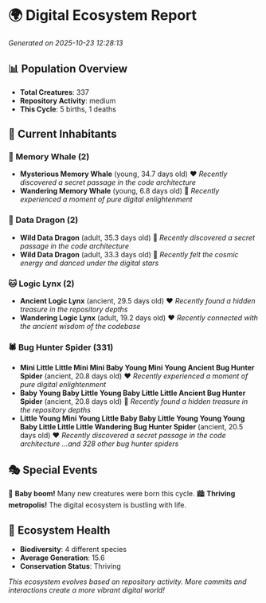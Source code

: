 # 🌍 Digital Ecosystem Report
*Generated on 2025-10-23 12:28:13*

## 📊 Population Overview
- **Total Creatures**: 337
- **Repository Activity**: medium
- **This Cycle**: 5 births, 1 deaths

## 👥 Current Inhabitants

### 🐋 Memory Whale (2)
- **Mysterious Memory Whale** (young, 34.7 days old) ❤️
  *Recently discovered a secret passage in the code architecture*
- **Wandering Memory Whale** (young, 6.8 days old) 💚
  *Recently experienced a moment of pure digital enlightenment*

### 🐉 Data Dragon (2)
- **Wild Data Dragon** (adult, 35.3 days old) 💛
  *Recently discovered a secret passage in the code architecture*
- **Wild Data Dragon** (adult, 33.3 days old) 💛
  *Recently felt the cosmic energy and danced under the digital stars*

### 🐱 Logic Lynx (2)
- **Ancient Logic Lynx** (ancient, 29.5 days old) ❤️
  *Recently found a hidden treasure in the repository depths*
- **Wandering Logic Lynx** (adult, 19.2 days old) ❤️
  *Recently connected with the ancient wisdom of the codebase*

### 🕷️ Bug Hunter Spider (331)
- **Mini Little Little Mini Mini Baby Young Mini Young Ancient Bug Hunter Spider** (ancient, 20.8 days old) ❤️
  *Recently experienced a moment of pure digital enlightenment*
- **Baby Young Baby Little Young Baby Little Little Ancient Bug Hunter Spider** (ancient, 20.8 days old) 💛
  *Recently found a hidden treasure in the repository depths*
- **Little Young Mini Young Little Baby Baby Little Young Young Young Baby Little Little Little Wandering Bug Hunter Spider** (ancient, 20.5 days old) ❤️
  *Recently discovered a secret passage in the code architecture*
  *...and 328 other bug hunter spiders*

## 🎭 Special Events

🎉 **Baby boom!** Many new creatures were born this cycle.
🏙️ **Thriving metropolis!** The digital ecosystem is bustling with life.

## 🔬 Ecosystem Health
- **Biodiversity**: 4 different species
- **Average Generation**: 15.6
- **Conservation Status**: Thriving

*This ecosystem evolves based on repository activity. More commits and interactions create a more vibrant digital world!*